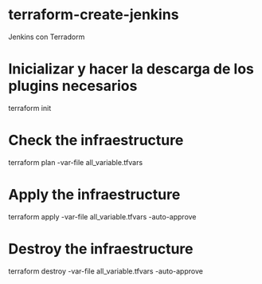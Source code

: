 # terraform-create-jenkins
Jenkins con Terradorm

# Inicializar y hacer la descarga de los plugins necesarios
terraform init

# Check the infraestructure
terraform plan -var-file all_variable.tfvars

# Apply the infraestructure
terraform apply -var-file all_variable.tfvars -auto-approve

# Destroy the infraestructure
terraform destroy -var-file all_variable.tfvars -auto-approve
